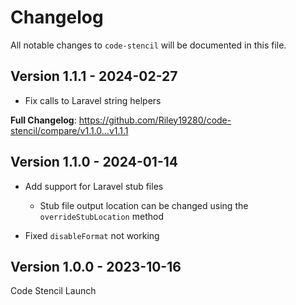 # Changelog

All notable changes to `code-stencil` will be documented in this file.

## Version 1.1.1 - 2024-02-27

- Fix calls to Laravel string helpers

**Full Changelog**: https://github.com/Riley19280/code-stencil/compare/v1.1.0...v1.1.1

## Version 1.1.0 - 2024-01-14

- Add support for Laravel stub files
  
  - Stub file output location can be changed using the `overrideStubLocation` method
  
- Fixed `disableFormat` not working
  

## Version 1.0.0 - 2023-10-16

Code Stencil Launch
